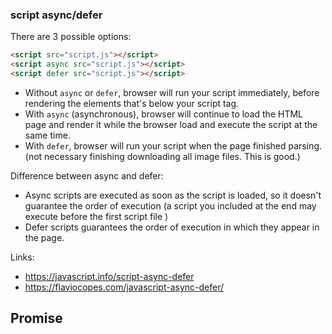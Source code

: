 ### script async/defer

There are 3 possible options:

```html
<script src="script.js"></script>
<script async src="script.js"></script>
<script defer src="script.js"></script>
```

- Without `async` or `defer`, browser will run your script immediately, before rendering the elements that's below your script tag.
- With `async` (asynchronous), browser will continue to load the HTML page and render it while the browser load and execute the script at the same time.
- With `defer`, browser will run your script when the page finished parsing. (not necessary finishing downloading all image files. This is good.)

Difference between async and defer:

- Async scripts are executed as soon as the script is loaded, so it doesn't guarantee the order of execution (a script you included at the end may execute before the first script file )
- Defer scripts guarantees the order of execution in which they appear in the page.

Links:

- https://javascript.info/script-async-defer
- https://flaviocopes.com/javascript-async-defer/

## Promise